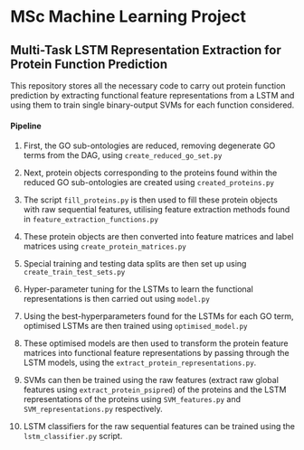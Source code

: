 # MSc Machine Learning Project 
## Multi-Task LSTM Representation Extraction for Protein Function Prediction
This repository stores all the necessary code to carry out protein function prediction by extracting functional feature representations from a LSTM and using them to train single binary-output SVMs for each function considered.

#### Pipeline

1. First, the GO sub-ontologies are reduced, removing degenerate GO terms from the DAG, using `create_reduced_go_set.py`

2. Next, protein objects corresponding to the proteins found within the reduced GO sub-ontologies are created using `created_proteins.py`

3. The script `fill_proteins.py` is then used to fill these protein objects with raw sequential features, utilising feature extraction methods found in `feature_extraction_functions.py`

4. These protein objects are then converted into feature matrices and label matrices using `create_protein_matrices.py`

5. Special training and testing data splits are then set up using `create_train_test_sets.py` 

6. Hyper-parameter tuning for the LSTMs to learn the functional representations is then carried out using `model.py`

7. Using the best-hyperparameters found for the LSTMs for each GO term, optimised LSTMs are then trained using `optimised_model.py`

8. These optimised models are then used to transform the protein feature matrices into functional feature representations by passing through the LSTM models, using the `extract_protein_representations.py`.

9. SVMs can then be trained using the raw features (extract raw global features using `extract_protein_psipred`) of the proteins and the LSTM representations of the proteins using `SVM_features.py` and `SVM_representations.py` respectively.

10. LSTM classifiers for the raw sequential features can be trained using the `lstm_classifier.py` script.
